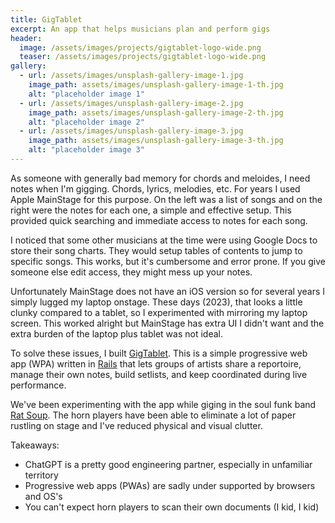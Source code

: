 ```yaml
---
title: GigTablet
excerpt: An app that helps musicians plan and perform gigs
header:
  image: /assets/images/projects/gigtablet-logo-wide.png
  teaser: /assets/images/projects/gigtablet-logo-wide.png
gallery:
  - url: /assets/images/unsplash-gallery-image-1.jpg
    image_path: assets/images/unsplash-gallery-image-1-th.jpg
    alt: "placeholder image 1"
  - url: /assets/images/unsplash-gallery-image-2.jpg
    image_path: assets/images/unsplash-gallery-image-2-th.jpg
    alt: "placeholder image 2"
  - url: /assets/images/unsplash-gallery-image-3.jpg
    image_path: assets/images/unsplash-gallery-image-3-th.jpg
    alt: "placeholder image 3"
---
```


As someone with generally bad memory for chords and meloides, I need notes when I'm gigging. Chords, lyrics, melodies, etc. For years I used Apple MainStage for this purpose. On the left was a list of songs and on the right were the notes for each one, a simple and effective setup. This provided quick searching and immediate access to notes for each song.

I noticed that some other musicians at the time were using Google Docs to store their song charts. They would setup tables of contents to jump to specific songs. This works, but it's cumbersome and error prone. If you give someone else edit access, they might mess up your notes.

Unfortunately MainStage does not have an iOS version so for several years I simply lugged my laptop onstage. These days (2023), that looks a little clunky compared to a tablet, so I experimented with mirroring my laptop screen. This worked alright but MainStage has extra UI I didn't want and the extra burden of the laptop plus tablet was not ideal.

To solve these issues, I built [GigTablet](https://gigtablet.com/). This is a simple progressive web app (WPA) written in [Rails](https://rubyonrails.org/) that lets groups of artists share a reportoire, manage their own notes, build setlists, and keep coordinated during live performance.

We've been experimenting with the app while giging in the soul funk band [Rat Soup](https://www.ratsoupforthesoul.com/). The horn players have been able to eliminate a lot of paper rustling on stage and I've reduced physical and visual clutter.

Takeaways:
  * ChatGPT is a pretty good engineering partner, especially in unfamiliar territory
  * Progressive web apps (PWAs) are sadly under supported by browsers and OS's
  * You can't expect horn players to scan their own documents (I kid, I kid)
